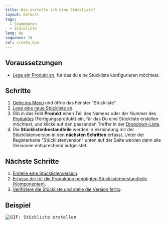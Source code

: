 ```yaml
---
title: Wie erstelle ich eine Stückliste?
layout: default
tags:
  - Stammdaten
  - Stückliste
lang: de
sequence: 10
ref: create_bom
---
```


## Voraussetzungen
- [Lege ein Produkt an](NeuesProdukt), für das du eine Stückliste konfigurieren möchtest.

## Schritte
1. [Gehe ins Menü](Menu) und öffne das Fenster "Stückliste".
1. [Lege eine neue Stückliste an](Neuer_Datensatz_Fenster_Webui).
1. Gib in das Feld **Produkt** einen Teil des Namens oder der Nummer des [Produktes](NeuesProdukt) (Fertigungsprodukt) ein, für das Du eine Stückliste erstellen möchtest, und klicke auf den passenden Treffer in der <a href="Keyboard_Shortcuts_Liste#dropdown" title="Dynamisches Suchfeld (Autocomplete)">Dropdown-Liste</a>.
1. Die **Stücklistenbestandteile** werden in Verbindung mit der Stücklistenversion in den **nächsten Schritten** erfasst. Unter der Registerkarte "Stücklistenversion" unten auf der Seite werden dann alle Versionen entsprechend aufgelistet.

## Nächste Schritte
1. [Erstelle eine Stücklistenversion](Stuecklistenversion_erstellen).
1. [Erfasse die für die Produktion benötigten Stücklistenbestandteile (Komponenten)](Stuecklistenbestandteile_erfassen).
1. [Verifiziere die Stückliste und stelle die Version fertig](Stueckliste_verifizieren).

## Beispiel
<kbd><img src="assets/Stueckliste_erstellen.gif" alt="GIF: Stückliste erstellen"></kbd>
